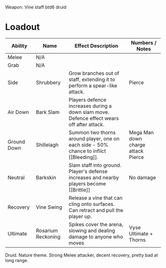 Weapon: Vine staff
btd6 druid
# Loadout

| Ability     | Name               | Effect Description                                                                         | Numbers / Notes                       |
| ----------- | ------------------ | ------------------------------------------------------------------------------------------ | ------------------------------------- |
| Melee       | N/A                |                                                                                            |                                       |
| Grab        | N/A                |                                                                                            |                                       |
| Side        | Shrubbery          | Grow branches out of staff, extending it to perform a spear-like attack.                   | Pierce                                |
| Air Down    | Bark Slam          | Players defence increases during a down slam move.  Defence effect wears off after attack. |                                       |
| Ground Down | Shillelagh         | Summon two thorns around player, one on each side - 50% chance to inflict [[Bleeding]].    | Mega Man down charge attack<br>Pierce |
| Neutral     | Barkskin           | Slam staff into ground.  Player's defense increases and nearby players become [[Brittle]]  | No damage                             |
| Recovery    | Vine Swing         | Release a vine that can cling onto surfaces.  Can retract and pull the player up.          |                                       |
| Ultimate    | Rosarium Reckoning | Spikes cover the arena, slowing and dealing damage to anyone who moves                     | Vyse Ultimate + Thorns                |
Druid. Nature theme. Strong Melee attacker, decent recovery, pretty bad at long range.